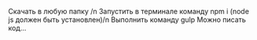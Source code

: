 Скачать в любую папку /n
Запустить в терминале команду npm i (node js должен быть установлен)/n
Выполнить команду gulp
Можно писать код...
